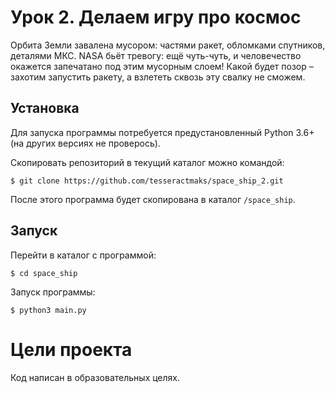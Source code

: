 # Урок 2. Делаем игру про космос

Орбита Земли завалена мусором: частями ракет, обломками спутников, деталями МКС. NASA бьёт тревогу: ещё чуть-чуть, и человечество окажется запечатано под этим мусорным слоем! Какой будет позор – захотим запустить ракету, а взлететь сквозь эту свалку не сможем.  


## Установка

Для запуска программы потребуется предустановленный Python 3.6+ (на других версиях не проверось).

Скопировать репозиторий в текущий каталог можно командой:
```
$ git clone https://github.com/tesseractmaks/space_ship_2.git
```
После этого программа будет скопирована в каталог ```/space_ship```.

## Запуск

Перейти в каталог с программой:
```
$ cd space_ship
```
Запуск программы:
```
$ python3 main.py
```

# Цели проекта

Код написан в образовательных целях.
